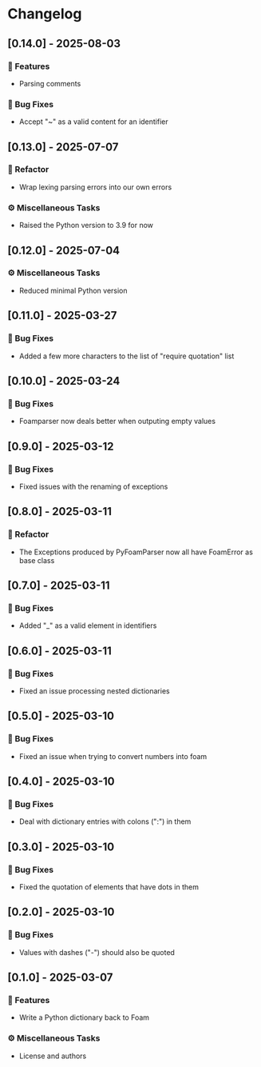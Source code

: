 # Changelog

## [0.14.0] - 2025-08-03

### 🚀 Features

- Parsing comments

### 🐛 Bug Fixes

- Accept "~" as a valid content for an identifier

## [0.13.0] - 2025-07-07

### 🚜 Refactor

- Wrap lexing parsing errors into our own errors

### ⚙️ Miscellaneous Tasks

- Raised the Python version to 3.9 for now

## [0.12.0] - 2025-07-04

### ⚙️ Miscellaneous Tasks

- Reduced minimal Python version

## [0.11.0] - 2025-03-27

### 🐛 Bug Fixes

- Added a few more characters to the list of "require quotation" list

## [0.10.0] - 2025-03-24

### 🐛 Bug Fixes

- Foamparser now deals better when outputing empty values

## [0.9.0] - 2025-03-12

### 🐛 Bug Fixes

- Fixed issues with the renaming of exceptions

## [0.8.0] - 2025-03-11

### 🚜 Refactor

- The Exceptions produced by PyFoamParser now all have FoamError as base class

## [0.7.0] - 2025-03-11

### 🐛 Bug Fixes

- Added "_" as a valid element in identifiers

## [0.6.0] - 2025-03-11

### 🐛 Bug Fixes

- Fixed an issue processing nested dictionaries

## [0.5.0] - 2025-03-10

### 🐛 Bug Fixes

- Fixed an issue when trying to convert numbers into foam

## [0.4.0] - 2025-03-10

### 🐛 Bug Fixes

- Deal with dictionary entries with colons (":") in them

## [0.3.0] - 2025-03-10

### 🐛 Bug Fixes

- Fixed the quotation of elements that have dots in them

## [0.2.0] - 2025-03-10

### 🐛 Bug Fixes

- Values with dashes ("-") should also be quoted

## [0.1.0] - 2025-03-07

### 🚀 Features

- Write a Python dictionary back to Foam

### ⚙️ Miscellaneous Tasks

- License and authors

<!-- generated by git-cliff -->
